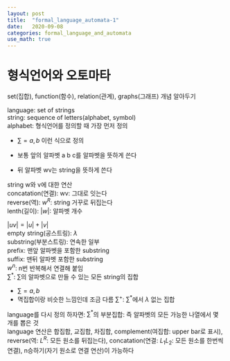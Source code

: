 ```yaml
---
layout: post
title:  "formal_language_automata-1"
date:   2020-09-08 
categories: formal_language_and_automata
use_math: true
---
```


# 형식언어와 오토마타

set(집합), function(함수), relation(관계), graphs(그래프) 개념 알아두기   

language: set of strings   
string: sequence of letters(alphabet, symbol)   
alphabet: 형식언어를 정의할 때 가장 먼저 정의   
- $\sum ={a, b}$ 이런 식으로 정의     

- 보통 앞의 알파벳 a b c를 알파벳을 뜻하게 쓴다   
- 뒤 알파벳 wv는 string을 뜻하게 쓴다   

string w와 v에 대한 연산   
concatation(연결): wv: 그대로 잇는다   
reverse(역): $w^R$: string 거꾸로 뒤집는다   
lenth(길이): $|w|$: 알파벳 개수   

$|uv|=|u|+|v|$   
empty string(공스트링): $\lambda$   
substring(부분스트링): 연속한 일부   
prefix: 맨앞 알파벳을 포함한 substring   
suffix: 맨뒤 알파벳 포함한 substring   
$w^n$: n번 반복해서 연결해 붙임   
$\sum^*$: $\sum$의 알파벳으로 만들 수 있는 모든 string의 집합   
- $\sum ={a, b}$   
- 멱집합이랑 비슷한 느낌인데 조금 다름
$\sum^{+}$: $\sum^*$에서 $\lambda$ 없는 집합   

language를 다시 정의 하자면: $\sum^*$의 부분집합: 즉 알파벳의 모든 가능한 나열에서 몇 개를 뽑은 것   
language 연산은 합집합, 교집합, 차집합, complement(여집합: upper bar로 표시), reverse(역: $L^R$: 모든 원소를 뒤집는다), concatation(연결: $L_1L_2$: 모든 원소를 한번씩 연결), n승하기(자기 원소로 연결 연산)이 가능하다   




